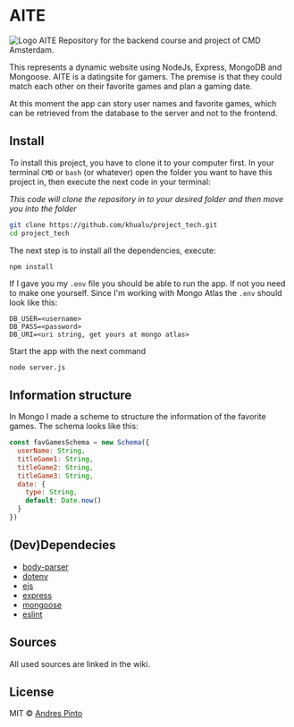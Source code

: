 # AITE
![Logo AITE](https://imgur.com/XjhxRWL.png)
Repository for the backend course and project of CMD Amsterdam. 

This represents a dynamic website using NodeJs, Express, MongoDB and Mongoose. AITE is a datingsite for gamers. The premise is that they could match each other on their favorite games and plan a gaming date. 

At this moment the app can story user names and favorite games, which can be retrieved from the database to the server and not to the frontend. 

## Install
To install this project, you have to clone it to your computer first. In your terminal `CMD` or `bash` (or whatever) open the folder you want to have this project in, then execute the next code in your terminal:

_This code will clone the repository in to your desired folder and then move you into the folder_
```bash
git clone https://github.com/khualu/project_tech.git
cd project_tech
```

The next step is to install all the dependencies, execute:
```bash
npm install
```

If I gave you my `.env` file you should be able to run the app. If not you need to make one yourself. Since I'm working with Mongo Atlas the `.env` should look like this:
```
DB_USER=<username>
DB_PASS=<password>
DB_URI=<uri string, get yours at mongo atlas>
```

Start the app with the next command
```
node server.js
``` 

## Information structure
In Mongo I made a scheme to structure the information of the favorite games. The schema looks like this: 
```js 
const favGamesSchema = new Schema({
  userName: String,
  titleGame1: String,
  titleGame2: String,
  titleGame3: String,
  date: {
    type: String,
    default: Date.now()
  }
})
```

## (Dev)Dependecies
* [body-parser](https://www.npmjs.com/package/body-parser)
* [dotenv](https://www.npmjs.com/package/dotenv)
* [ejs](https://www.npmjs.com/package/ejs)
* [express](https://www.npmjs.com/package/express)
* [mongoose](https://www.npmjs.com/package/mongoose)
* [eslint](https://www.npmjs.com/package/eslint)

## Sources
All used sources are linked in the wiki.

## License
MIT © [Andres Pinto](www.github.com/khualu)